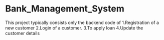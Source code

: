 # Bank_Management_System

This project typically consists only the backend code of
1.Registration of a new customer
2.Login of a customer.
3.To apply loan 
4.Update the customer details
